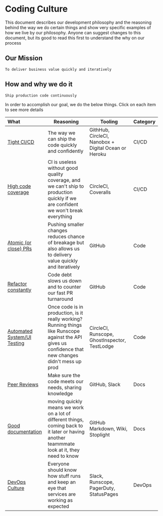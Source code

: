 # Coding Culture

This document describes our development philosophy and the reasoning behind the way we do certain things and show very specific examples of how we live by our philosophy.  Anyone can suggest changes to this document, but its good to read this first to understand the why on our process

## Our Mission

`To deliver business value quickly and iteratively`

## How and why we do it

`Ship production code continuously`

In order to accomplish our goal, we do the below things.  Click on each item to see more details

What   | Reasoning | Tooling | Category
:------- | ----- | --------- | -------
[Tight CI/CD](ci.md) | The way we can ship the code quickly and confidently | GithHub, CircleCI, Nanobox + Digital Ocean or Heroku | CI/CD
[High code coverage](ci.md) | CI is useless without good quality coverage, and we can't ship to production quickly if we are confident we won't break everything | CircleCI, Coveralls | CI/CD
[Atomic (or close) PRs](code.md) | Pushing smaller changes reduces chance of breakage but also allows us to delivery value quickly and iteratively | GitHub | Code
[Refactor constantly](code.md) | Code debt slows us down and to counter our fast PR turnaround | GitHub | Code
[Automated System/UI Testing](auto.md) | Once code is in production, is it really working?  Running things like Runscope against the API gives us confidence that new changes didn't mess up prod | CircleCI, Runscope, GhostInspector, TestLodge | Code
[Peer Reviews](docs.md) | Make sure the code meets our needs, sharing knowledge | GitHub, Slack | Docs
[Good documentation](docs.md) | moving quickly means we work on a lot of different things, coming back to it later or having another teammmate look at it, they need to know | GitHub Markdown, Wiki, Stoplight | Docs
[DevOps Culture](auto.md) | Everyone should know how stuff runs and keep an eye that services are working as expected | Slack, Runscope, PagerDuty, StatusPages | DevOps